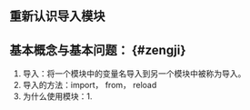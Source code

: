 ## 重新认识导入模块

## 基本概念与基本问题： {#zengji}

1. 导入：将一个模块中的变量名导入到另一个模块中被称为导入。
2. 导入的方法：import， from， reload
3. 为什么使用模块：1.







